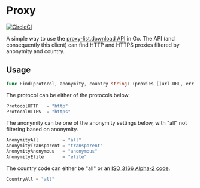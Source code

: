 # Proxy
[![CircleCI](https://circleci.com/gh/VolticFroogo/proxy.svg?style=svg)](https://circleci.com/gh/VolticFroogo/proxy)

A simple way to use the [proxy-list.download API](https://www.proxy-list.download/api/v1) in Go.
The API (and consequently this client) can find HTTP and HTTPS proxies filtered by anonymity and country.

## Usage

```go
func Find(protocol, anonymity, country string) (proxies []url.URL, err error)
```

The protocol can be either of the protocols below.

```go
ProtocolHTTP   = "http"
ProtocolHTTPS  = "https"
```

The anonymity can be one of the anonymity settings below, with "all" not filtering based on anonymity.

```go
AnonymityAll         = "all"
AnonymityTransparent = "transparent"
AnonymityAnonymous   = "anonymous"
AnonymityElite       = "elite"
```

The country code can either be "all" or an [ISO 3166 Alpha-2 code](https://en.wikipedia.org/wiki/List_of_ISO_3166_country_codes).

```go
CountryAll = "all"
```
